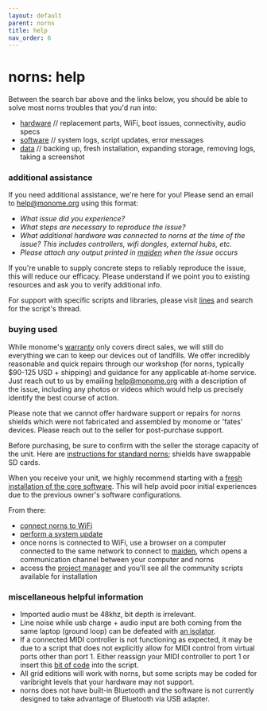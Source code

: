 ```yaml
---
layout: default
parent: norns
title: help
nav_order: 6
---
```


# norns: help

Between the search bar above and the links below, you should be able to solve most norns troubles that you'd run into:

- [hardware](../help/hardware) // replacement parts, WiFi, boot issues, connectivity, audio specs
- [software](../help/software) // system logs, script updates, error messages
- [data](../help/data) // backing up, fresh installation, expanding storage, removing logs, taking a screenshot

### additional assistance

If you need additional assistance, we're here for you! Please send an email to [help@monome.org](mailto:help@monome.org) using this format:

- *What issue did you experience?*
- *What steps are necessary to reproduce the issue?*
- *What additional hardware was connected to norns at the time of the issue? This includes controllers, wifi dongles, external hubs, etc.*
- *Please attach any output printed in [maiden](../maiden/) when the issue occurs*

If you're unable to supply concrete steps to reliably reproduce the issue, this will reduce our efficacy. Please understand if we point you to existing resources and ask you to verify additional info.

For support with specific scripts and libraries, please visit [lines](https://llllllll.co) and search for the script's thread.

### buying used

While monome's [warranty](https://monome.org/policy.html) only covers direct sales, we will still do everything we can to keep our devices out of landfills. We offer incredibly reasonable and quick repairs through our workshop (for norns, typically $90-125 USD + shipping) and guidance for any applicable at-home service. Just reach out to us by emailing help@monome.org with a description of the issue, including any photos or videos which would help us precisely identify the best course of action.

Please note that we cannot offer hardware support or repairs for norns shields which were not fabricated and assembled by monome or 'fates' devices. Please reach out to the seller for post-purchase support.

Before purchasing, be sure to confirm with the seller the storage capacity of the unit. Here are [instructions for standard norns](/docs/norns/help/hardware/#confirm-cm3); shields have swappable SD cards.

When you receive your unit, we highly recommend starting with a [fresh installation of the core software](/docs/norns/help/data/#fresh-install). This will help avoid poor initial experiences due to the previous owner's software configurations.

From there:

- [connect norns to WiFi](/docs/norns/wifi-files/#connect)
- [perform a system update](/docs/norns/wifi-files/#update)
- once norns is connected to WiFi, use a browser on a computer connected to the same network to connect to [maiden](/docs/norns/maiden/), which opens a communication channel between your computer and norns
- access the [project manager](/docs/norns/maiden/#project-manager) and you'll see all the community scripts available for installation

### miscellaneous helpful information

- Imported audio must be 48khz, bit depth is irrelevant.
- Line noise while usb charge + audio input are both coming from the same laptop (ground loop) can be defeated with [an isolator](https://llllllll.co/t/external-grid-power-ext5v-alternative/3260).
- If a connected MIDI controller is not functioning as expected, it may be due to a script that does not explicitly allow for MIDI control from virtual ports other than port 1. Either reassign your MIDI controller to port 1 or insert this [bit of code](https://llllllll.co/t/norns-scripting-best-practices/23606/2) into the script.
- All grid editions will work with norns, but some scripts may be coded for varibright levels that your hardware may not support.
- norns does not have built-in Bluetooth and the software is not currently designed to take advantage of Bluetooth via USB adapter.